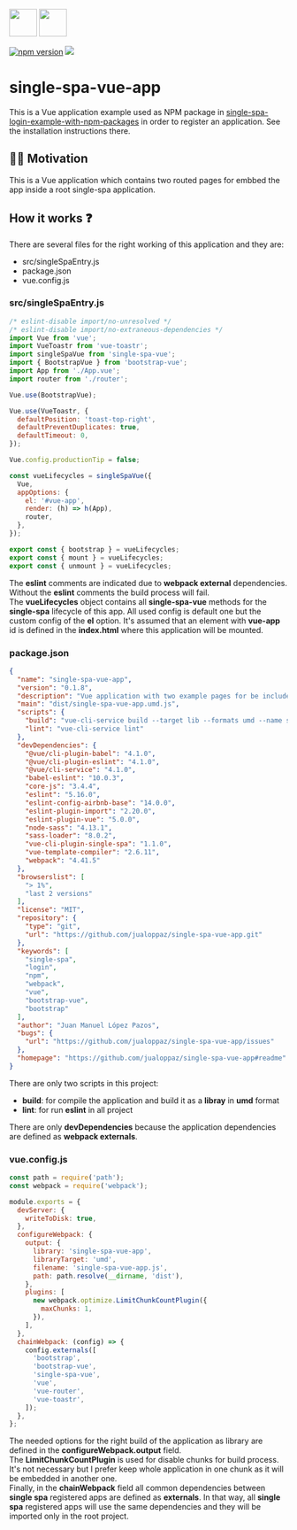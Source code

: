 <p float="left">
  <img src="https://single-spa.js.org/img/logo-white-bgblue.svg" width="50" height="50">
  <img src="https://vuejs.org/images/logo.png" width="50" height="50">
</p>

[![npm version](https://img.shields.io/npm/v/single-spa-vue-app.svg?style=flat-square)](https://www.npmjs.org/package/single-spa-vue-app)
[![](https://data.jsdelivr.com/v1/package/npm/single-spa-vue-app/badge)](https://www.jsdelivr.com/package/npm/single-spa-vue-app)

# single-spa-vue-app

This is a Vue application example used as NPM package in [single-spa-login-example-with-npm-packages](https://github.com/jualoppaz/single-spa-login-example-with-npm-packages) in order to register an application. See the installation instructions there.

## ✍🏻 Motivation

This is a Vue application which contains two routed pages for embbed the app inside a root single-spa application.

## How it works ❓

There are several files for the right working of this application and they are:

- src/singleSpaEntry.js
- package.json
- vue.config.js

### src/singleSpaEntry.js

```javascript
/* eslint-disable import/no-unresolved */
/* eslint-disable import/no-extraneous-dependencies */
import Vue from 'vue';
import VueToastr from 'vue-toastr';
import singleSpaVue from 'single-spa-vue';
import { BootstrapVue } from 'bootstrap-vue';
import App from './App.vue';
import router from './router';

Vue.use(BootstrapVue);

Vue.use(VueToastr, {
  defaultPosition: 'toast-top-right',
  defaultPreventDuplicates: true,
  defaultTimeout: 0,
});

Vue.config.productionTip = false;

const vueLifecycles = singleSpaVue({
  Vue,
  appOptions: {
    el: '#vue-app',
    render: (h) => h(App),
    router,
  },
});

export const { bootstrap } = vueLifecycles;
export const { mount } = vueLifecycles;
export const { unmount } = vueLifecycles;
```

The **eslint** comments are indicated due to **webpack external** dependencies. Without the **eslint** comments the build process will fail.\
The **vueLifecycles** object contains all **single-spa-vue** methods for the **single-spa** lifecycle of this app. All used config is default one but the custom config of the **el** option. It's assumed that an element with **vue-app** id is defined in the **index.html** where this application will be mounted.

### package.json

```json
{
  "name": "single-spa-vue-app",
  "version": "0.1.8",
  "description": "Vue application with two example pages for be included in a single-spa application as registered app.",
  "main": "dist/single-spa-vue-app.umd.js",
  "scripts": {
    "build": "vue-cli-service build --target lib --formats umd --name single-spa-vue-app src/singleSpaEntry.js",
    "lint": "vue-cli-service lint"
  },
  "devDependencies": {
    "@vue/cli-plugin-babel": "4.1.0",
    "@vue/cli-plugin-eslint": "4.1.0",
    "@vue/cli-service": "4.1.0",
    "babel-eslint": "10.0.3",
    "core-js": "3.4.4",
    "eslint": "5.16.0",
    "eslint-config-airbnb-base": "14.0.0",
    "eslint-plugin-import": "2.20.0",
    "eslint-plugin-vue": "5.0.0",
    "node-sass": "4.13.1",
    "sass-loader": "8.0.2",
    "vue-cli-plugin-single-spa": "1.1.0",
    "vue-template-compiler": "2.6.11",
    "webpack": "4.41.5"
  },
  "browserslist": [
    "> 1%",
    "last 2 versions"
  ],
  "license": "MIT",
  "repository": {
    "type": "git",
    "url": "https://github.com/jualoppaz/single-spa-vue-app.git"
  },
  "keywords": [
    "single-spa",
    "login",
    "npm",
    "webpack",
    "vue",
    "bootstrap-vue",
    "bootstrap"
  ],
  "author": "Juan Manuel López Pazos",
  "bugs": {
    "url": "https://github.com/jualoppaz/single-spa-vue-app/issues"
  },
  "homepage": "https://github.com/jualoppaz/single-spa-vue-app#readme"
}
```

There are only two scripts in this project:

- **build**: for compile the application and build it as a **libray** in **umd** format
- **lint**: for run **eslint** in all project

There are only **devDependencies** because the application dependencies are defined as **webpack externals**.

### vue.config.js

```javascript
const path = require('path');
const webpack = require('webpack');

module.exports = {
  devServer: {
    writeToDisk: true,
  },
  configureWebpack: {
    output: {
      library: 'single-spa-vue-app',
      libraryTarget: 'umd',
      filename: 'single-spa-vue-app.js',
      path: path.resolve(__dirname, 'dist'),
    },
    plugins: [
      new webpack.optimize.LimitChunkCountPlugin({
        maxChunks: 1,
      }),
    ],
  },
  chainWebpack: (config) => {
    config.externals([
      'bootstrap',
      'bootstrap-vue',
      'single-spa-vue',
      'vue',
      'vue-router',
      'vue-toastr',
    ]);
  },
};
```

The needed options for the right build of the application as library are defined in the **configureWebpack.output** field.\
The **LimitChunkCountPlugin** is used for disable chunks for build process. It's not necessary but I prefer keep whole application in one chunk as it will be embedded in another one.\
Finally, in the **chainWebpack** field all common dependencies between **single spa** registered apps are defined as **externals**. In that way, all **single spa** registered apps will use the same dependencies and they will be imported only in the root project.
